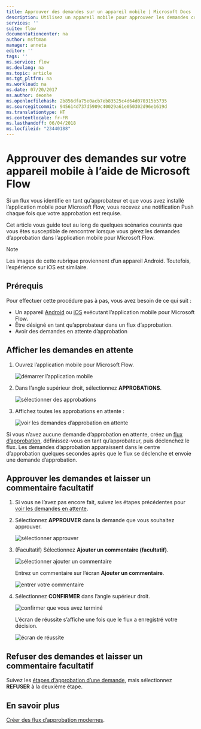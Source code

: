 ```yaml
---
title: Approuver des demandes sur un appareil mobile | Microsoft Docs
description: Utilisez un appareil mobile pour approuver les demandes créées dans Microsoft Flow.
services: ''
suite: flow
documentationcenter: na
author: msftman
manager: anneta
editor: ''
tags: ''
ms.service: flow
ms.devlang: na
ms.topic: article
ms.tgt_pltfrm: na
ms.workload: na
ms.date: 07/20/2017
ms.author: deonhe
ms.openlocfilehash: 2b856dfa75e0acb7eb83525c4d64d070315b5735
ms.sourcegitcommit: 945614d737d5909c40029a61e050302d96e1619d
ms.translationtype: HT
ms.contentlocale: fr-FR
ms.lasthandoff: 06/04/2018
ms.locfileid: "23440188"
---
```

# <a name="approve-requests-on-your-mobile-device-by-using-microsoft-flow"></a>Approuver des demandes sur votre appareil mobile à l’aide de Microsoft Flow
Si un flux vous identifie en tant qu’approbateur et que vous avez installé l’application mobile pour Microsoft Flow, vous recevez une notification Push chaque fois que votre approbation est requise.

Cet article vous guide tout au long de quelques scénarios courants que vous êtes susceptible de rencontrer lorsque vous gérez les demandes d’approbation dans l’application mobile pour Microsoft Flow.

> [!NOTE]
> Les images de cette rubrique proviennent d’un appareil Android. Toutefois, l’expérience sur iOS est similaire.
> 
> 

## <a name="prerequisites"></a>Prérequis
Pour effectuer cette procédure pas à pas, vous avez besoin de ce qui suit :

* Un appareil [Android](https://aka.ms/flowmobiledocsandroid) ou [iOS](https://aka.ms/flowmobiledocsios) exécutant l’application mobile pour Microsoft Flow.
* Être désigné en tant qu’approbateur dans un flux d’approbation.
* Avoir des demandes en attente d’approbation

## <a name="view-pending-requests"></a>Afficher les demandes en attente
1. Ouvrez l’application mobile pour Microsoft Flow.
   
    ![démarrer l’application mobile](./media/mobile-approvals/open-app.png)
2. Dans l’angle supérieur droit, sélectionnez **APPROBATIONS**.
   
    ![sélectionner des approbations](./media/mobile-approvals/select-approvals.png)
3. Affichez toutes les approbations en attente :
   
    ![voir les demandes d’approbation en attente](./media/mobile-approvals/show-pending-approval-requests.png)

Si vous n’avez aucune demande d’approbation en attente, créez un [flux d’approbation](modern-approvals.md), définissez-vous en tant qu’approbateur, puis déclenchez le flux. Les demandes d’approbation apparaissent dans le centre d’approbation quelques secondes après que le flux se déclenche et envoie une demande d’approbation.

## <a name="approve-requests-and-leave-an-optional-comment"></a>Approuver les demandes et laisser un commentaire facultatif
1. Si vous ne l’avez pas encore fait, suivez les étapes précédentes pour [voir les demandes en attente](mobile-approvals.md#view-pending-requests).
2. Sélectionnez **APPROUVER** dans la demande que vous souhaitez approuver.
   
    ![sélectionner approuver](./media/mobile-approvals/select-approve.png)
3. (Facultatif) Sélectionnez **Ajouter un commentaire (facultatif)**.
   
    ![sélectionner ajouter un commentaire](./media/mobile-approvals/select-add-comment.png)
   
    Entrez un commentaire sur l’écran **Ajouter un commentaire**.
   
    ![entrer votre commentaire](./media/mobile-approvals/enter-comment-for-approval.png)
4. Sélectionnez **CONFIRMER** dans l’angle supérieur droit.
   
    ![confirmer que vous avez terminé](./media/mobile-approvals/tap-confirm-button.png)
   
    L’écran de réussite s’affiche une fois que le flux a enregistré votre décision.
   
    ![écran de réussite](./media/mobile-approvals/approved.png)

## <a name="reject-requests-and-leave-an-optional-comment"></a>Refuser des demandes et laisser un commentaire facultatif
Suivez les [étapes d’approbation d’une demande](mobile-approvals.md#approve-requests-and-leave-an-optional-comment), mais sélectionnez **REFUSER** à la deuxième étape.

## <a name="learn-more"></a>En savoir plus
[Créer des flux d’approbation modernes](modern-approvals.md).

